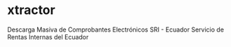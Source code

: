 # xtractor
Descarga Masiva de Comprobantes Electrónicos SRI - Ecuador
Servicio de Rentas Internas del Ecuador
